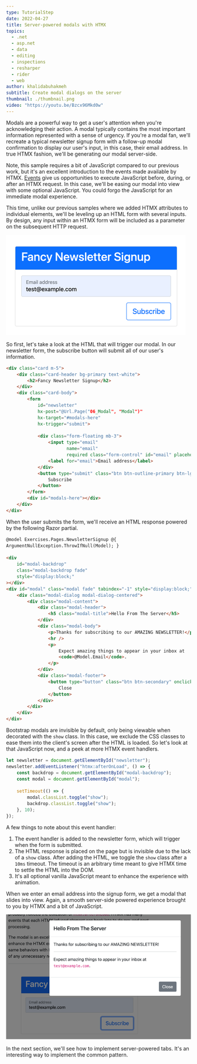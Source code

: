 ```yaml
---
type: TutorialStep
date: 2022-04-27
title: Server-powered modals with HTMX
topics:
  - .net
  - asp.net
  - data
  - editing
  - inspections
  - resharper
  - rider
  - web
author: khalidabuhakmeh
subtitle: Create modal dialogs on the server
thumbnail: ./thumbnail.png
video: "https://youtu.be/Bzcx96Mkd0w"
---
```


Modals are a powerful way to get a user's attention when you're acknowledging their action. A modal typically contains the most important information represented with a sense of urgency. If you're a modal fan, we'll recreate a typical newsletter signup form with a follow-up modal confirmation to display our user's input, in this case, their email address. In true HTMX fashion, we'll be generating our modal server-side.

Note, this sample requires a bit of JavaScript compared to our previous work, but it's an excellent introduction to the events made available by HTMX. [Events](https://htmx.org/reference/#events) give us opportunities to execute JavaScript before, during, or after an HTMX request. In this case, we'll be easing our modal into view with some optional JavaScript. You could forgo the JavaScript for an immediate modal experience.

This time, unlike our previous samples where we added HTMX attributes to individual elements, we'll be leveling up an HTML form with several inputs. By design, any input within an HTMX form will be included as a parameter on the subsequent HTTP request.

![HTML Form rendered on page](img_1.png)

So first, let's take a look at the HTML that will trigger our modal. In our newsletter form, the subscribe button will submit all of our user's information.

```html
<div class="card m-5">
    <div class="card-header bg-primary text-white">
        <h2>Fancy Newsletter Signup</h2>
    </div>
    <div class="card-body">
        <form
            id="newsletter"
            hx-post="@Url.Page("06_Modal", "Modal")"
            hx-target="#modals-here"
            hx-trigger="submit">

            <div class="form-floating mb-3">
                <input type="email"
                       name="email"
                       required class="form-control" id="email" placeholder="name@example.com">
                <label for="email">Email address</label>
            </div>
            <button type="submit" class="btn btn-outline-primary btn-lg float-end">
                Subscribe
            </button>
        </form>
        <div id="modals-here"></div>
    </div>
</div>
```

When the user submits the form, we'll receive an HTML response powered by the following Razor partial.

```html
@model Exercises.Pages.NewsletterSignup @{
ArgumentNullException.ThrowIfNull(Model); }

<div
	id="modal-backdrop"
	class="modal-backdrop fade"
	style="display:block;"
></div>
<div id="modal" class="modal fade" tabindex="-1" style="display:block;">
	<div class="modal-dialog modal-dialog-centered">
		<div class="modal-content">
			<div class="modal-header">
				<h5 class="modal-title">Hello From The Server</h5>
			</div>
			<div class="modal-body">
				<p>Thanks for subscribing to our AMAZING NEWSLETTER!</p>
				<hr />
				<p>
					Expect amazing things to appear in your inbox at
					<code>@Model.Email</code>.
				</p>
			</div>
			<div class="modal-footer">
				<button type="button" class="btn btn-secondary" onclick="closeModal()">
					Close
				</button>
			</div>
		</div>
	</div>
</div>
```

Bootstrap modals are invisible by default, only being viewable when decorated with the `show` class. In this case, we exclude the CSS classes to ease them into the client's screen after the HTML is loaded. So let's look at that JavaScript now, and a peek at more HTMX event handlers.

```javascript
let newsletter = document.getElementById("newsletter");
newsletter.addEventListener("htmx:afterOnLoad", () => {
	const backdrop = document.getElementById("modal-backdrop");
	const modal = document.getElementById("modal");

	setTimeout(() => {
		modal.classList.toggle("show");
		backdrop.classList.toggle("show");
	}, 10);
});
```

A few things to note about this event handler:

1. The event handler is added to the newsletter form, which will trigger when the form is submitted.
1. The HTML response is placed on the page but is invisible due to the lack of a `show` class. After adding the HTML, we toggle the `show` class after a `10ms` timeout. The timeout is an arbitrary time meant to give HTMX time to settle the HTML into the DOM.
1. It's all optional vanilla JavaScript meant to enhance the experience with animation.

When we enter an email address into the signup form, we get a modal that slides into view. Again, a smooth server-side powered experience brought to you by HTMX and a bit of JavaScript.

![Modal and submission form in the background](img.png)

In the next section, we'll see how to implement server-powered tabs. It's an interesting way to implement the common pattern.
